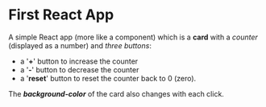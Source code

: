 # First React App

A simple React app (more like a component) which is a **card** with a _counter_ (displayed as a number) and _three buttons_:

- a '**+**' button to increase the counter
- a '**-**' button to decrease the counter
- a '**reset**' button to reset the counter back to 0 (zero).

The **_background-color_** of the card also changes with each click.
